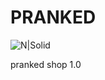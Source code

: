 # PRANKED

![N|Solid](https://bitpay.com/images/integrations/prestashop.b124781f.svg )

pranked shop 1.0
